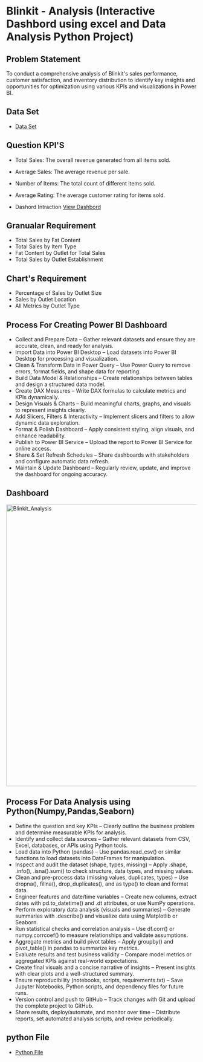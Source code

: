 # Blinkit - Analysis (Interactive Dashbord using excel and  Data Analysis Python Project)
## Problem Statement 
To conduct a comprehensive analysis of Blinkit's sales performance, customer satisfaction, and inventory distribution to identify key insights and opportunities for optimization using various KPIs and visualizations in Power BI.
##  Data Set 
- <a href= "https://github.com/Sushmita-source/Blinkit_Analysis/blob/main/BlinkIT%20_Grocery%20_Data.csv"> Data Set</a>
## Question KPI'S 
- Total Sales: The overall revenue generated from all items sold.
- Average Sales: The average revenue per sale.
- Number of Items: The total count of different items sold.
- Average Rating: The average customer rating for items sold.

- Dashord Intraction <a href= "https://github.com/Sushmita-source/Blinkit_Analysis/blob/main/Blinkit_Analysis.png" > View Dashbord </a>

## Granualar Requirement
- Total Sales by Fat Content
- Total Sales by Item Type	
- Fat Content by Outlet for Total Sales
- Total Sales by Outlet Establishment

## Chart's Requirement
- Percentage of Sales by Outlet Size
- Sales by Outlet Location
- All Metrics by Outlet Type
  
## Process For Creating Power BI Dashboard 
- Collect and Prepare Data – Gather relevant datasets and ensure they are accurate, clean, and ready for analysis.
- Import Data into Power BI Desktop – Load datasets into Power BI Desktop for processing and visualization.
- Clean & Transform Data in Power Query – Use Power Query to remove errors, format fields, and shape data for reporting.
- Build Data Model & Relationships – Create relationships between tables and design a structured data model.
- Create DAX Measures – Write DAX formulas to calculate metrics and KPIs dynamically.
- Design Visuals & Charts – Build meaningful charts, graphs, and visuals to represent insights clearly.
- Add Slicers, Filters & Interactivity – Implement slicers and filters to allow dynamic data exploration.
- Format & Polish Dashboard – Apply consistent styling, align visuals, and enhance readability.
- Publish to Power BI Service – Upload the report to Power BI Service for online access.
- Share & Set Refresh Schedules – Share dashboards with stakeholders and configure automatic data refresh.
- Maintain & Update Dashboard – Regularly review, update, and improve the dashboard for ongoing accuracy.

## Dashboard

<img width="1328" height="746" alt="Blinkit_Analysis" src="https://github.com/user-attachments/assets/3184dd9e-fc24-472a-aa3b-ab81c9e681cc" />

## Process For Data Analysis using Python(Numpy,Pandas,Seaborn)
- Define the question and key KPIs – Clearly outline the business problem and determine measurable KPIs for analysis.
- Identify and collect data sources – Gather relevant datasets from CSV, Excel, databases, or APIs using Python tools.
- Load data into Python (pandas) – Use pandas.read_csv() or similar functions to load datasets into DataFrames for manipulation.
- Inspect and audit the dataset (shape, types, missing) – Apply .shape, .info(), .isna().sum() to check structure, data types, and missing values.
- Clean and pre-process data (missing values, duplicates, types) – Use dropna(), fillna(), drop_duplicates(), and as type() to clean and format data.
- Engineer features and date/time variables – Create new columns, extract dates with pd.to_datetime() and .dt attributes, or use NumPy operations.
- Perform exploratory data analysis (visuals and summaries) – Generate summaries with .describe() and visualize data using Matplotlib or Seaborn.
- Run statistical checks and correlation analysis – Use df.corr() or numpy.corrcoef() to measure relationships and validate assumptions.
- Aggregate metrics and build pivot tables – Apply groupby() and pivot_table() in pandas to summarize key metrics.
- Evaluate results and test business validity – Compare model metrics or aggregated KPIs against real-world expectations.
- Create final visuals and a concise narrative of insights – Present insights with clear plots and a well-structured summary.
- Ensure reproducibility (notebooks, scripts, requirements.txt) – Save Jupyter Notebooks, Python scripts, and dependency files for future runs.
- Version control and push to GitHub – Track changes with Git and upload the complete project to GitHub.
- Share results, deploy/automate, and monitor over time – Distribute reports, set automated analysis scripts, and review periodically.

## python File 
- <a href= "https://github.com/Sushmita-source/Blinkit_Analysis/blob/main/Blinkit%20Analysis%20in%20Python.ipynb"> Python File </a>






  

